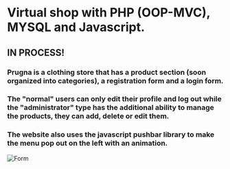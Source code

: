 # Virtual shop with PHP (OOP-MVC), MYSQL and Javascript.

## IN PROCESS!

### Prugna is a clothing store that has a product section (soon organized into categories), a registration form and a login form. 

### The "normal" users can only edit their profile and log out while the "administrator" type has the additional ability to manage the products, they can add, delete or edit them.

### The website also uses the javascript pushbar library to make the menu pop out on the left with an animation.


![Form](img-github/formregistro.PNG)